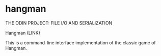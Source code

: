 # hangman
THE ODIN PROJECT: FILE I/O AND SERIALIZATION

Hangman (LINK)

This is a command-line interface implementation of the classic game of Hangman.